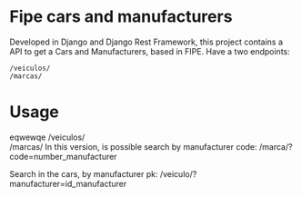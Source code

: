 # Fipe cars and manufacturers
Developed in Django and Django Rest Framework, this project contains a API to get a Cars and Manufacturers, based in FIPE. Have a two endpoints:

    /veiculos/    
    /marcas/    

# Usage
eqwewqe
    /veiculos/    
    /marcas/ 
In this version, is possible search by manufacturer code:
    /marca/?code=number_manufacturer

Search in the cars, by manufacturer pk:
    /veiculo/?manufacturer=id_manufacturer


